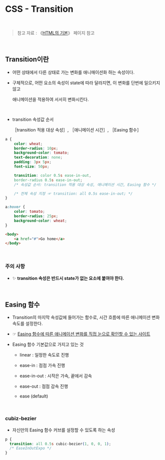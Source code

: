# CSS - Transition

<br/>

>  참고 자료 : 《<a href="https://github.com/SangYoonLee1231/TIL/blob/main/HTML%20%26%20CSS/html_basic_concept.md">HTML의 기본</a>》 페이지 참고

<br/>

## Transition이란

* 어떤 상태에서 다른 상태로 가는 변화를 애니매이션화 하는 속성이다.

* 구체적으로, 어떤 요소의 속성이 state에 따라 달라지면, 이 변화를 단번에 일으키지 않고  

    애니메이션을 적용하여 서서히 변화시킨다.

<br/>
    
* transition 속성값 순서
    
    ［transition 적용 대상 속성］, ［애니메이션 시간］, ［Easing 함수］

```css
a {
    color: wheat;
    border-radius: 10px;
    background-color: tomato;
    text-decoration: none;
    padding: 3px 5px;
    font-size: 50px;

    transition: color 0.5s ease-in-out,
    border-radius 0.5s ease-in-out;
    /* 속성값 순서: transition 적용 대상 속성, 애니메이션 시간, Easing 함수 */

    /* 전체 속성 지정 ☞ transition: all 0.5s ease-in-out; */
}

a:hover {
    color: tomato;
    border-radius: 25px;
    background-color: wheat;
}
```
```html
<body>
    <a href="#">Go home</a>
</body>
```

<br/>

### 주의 사항

* ✨ <strong>transition 속성은 반드시 state가 없는 요소에 붙여야 한다.</strong>

<br/>

## Easing 함수

* Transition의 마지막 속성값에 들어가는 함수로, 시간 흐름에 따른 애니메이션 변화 속도를 설정한다.

* ☞ <a href="https://matthewlein.com/tools/ceaser">Easing 함수에 따른 애니메이션 변화를 직접 눈으로 확인할 수 있는 사이트</a>

* Easing 함수 기본값으로 가지고 있는 것

    * linear : 일정한 속도로 진행

    * ease-in : 점점 가속 진행

    * ease-in-out : 시작은 가속, 끝에서 감속

    * ease-out : 점점 감속 진행
    
    * ease (default)

<br/>

### cubiz-bezier

* 자신만의 Easing 함수 커브를 설정할 수 있도록 하는 속성

```css
p {
  transition: all 0.5s cubic-bezier(1, 0, 0, 1);
  /* EaseInOutExpo */
}
```
